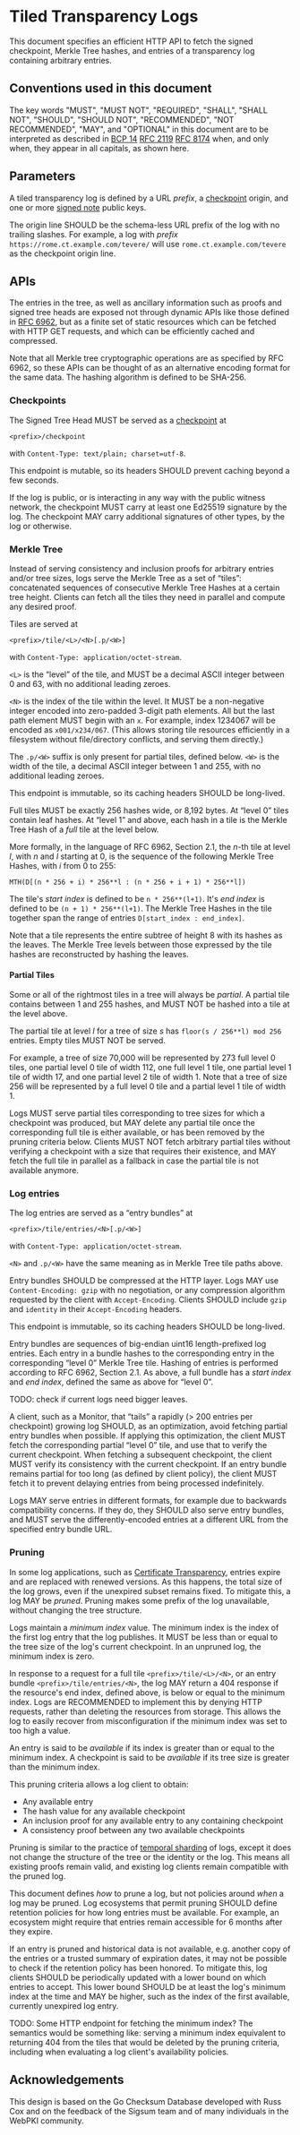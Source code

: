 # Tiled Transparency Logs

This document specifies an efficient HTTP API to fetch the signed checkpoint,
Merkle Tree hashes, and entries of a transparency log containing arbitrary
entries.

## Conventions used in this document

The key words "MUST", "MUST NOT", "REQUIRED", "SHALL", "SHALL NOT", "SHOULD",
"SHOULD NOT", "RECOMMENDED", "NOT RECOMMENDED", "MAY", and "OPTIONAL" in this
document are to be interpreted as described in [BCP 14][] [RFC 2119][] [RFC
8174][] when, and only when, they appear in all capitals, as shown here.

[RFC 8446]: https://www.rfc-editor.org/rfc/rfc8446.html
[BCP 14]: https://www.rfc-editor.org/info/bcp14
[RFC 2119]: https://www.rfc-editor.org/rfc/rfc2119.html
[RFC 8174]: https://www.rfc-editor.org/rfc/rfc8174.html

## Parameters

A tiled transparency log is defined by a URL *prefix*, a [checkpoint][] origin,
and one or more [signed note][] public keys.

The origin line SHOULD be the schema-less URL prefix of the log with no trailing
slashes. For example, a log with *prefix* `https://rome.ct.example.com/tevere/`
will use `rome.ct.example.com/tevere` as the checkpoint origin line.

## APIs

The entries in the tree, as well as ancillary information such as proofs and
signed tree heads are exposed not through dynamic APIs like those defined in
[RFC 6962][], but as a finite set of static resources which can be fetched with
HTTP GET requests, and which can be efficiently cached and compressed.

Note that all Merkle tree cryptographic operations are as specified by RFC 6962,
so these APIs can be thought of as an alternative encoding format for the same
data. The hashing algorithm is defined to be SHA-256.

### Checkpoints

The Signed Tree Head MUST be served as a [checkpoint][] at

	<prefix>/checkpoint

with `Content-Type: text/plain; charset=utf-8`.

This endpoint is mutable, so its headers SHOULD prevent caching beyond a few
seconds.

If the log is public, or is interacting in any way with the public witness
network, the checkpoint MUST carry at least one Ed25519 signature by the log.
The checkpoint MAY carry additional signatures of other types, by the log or
otherwise.

### Merkle Tree

Instead of serving consistency and inclusion proofs for arbitrary entries and/or
tree sizes, logs serve the Merkle Tree as a set of “tiles”: concatenated
sequences of consecutive Merkle Tree Hashes at a certain tree height. Clients
can fetch all the tiles they need in parallel and compute any desired proof.

Tiles are served at

	<prefix>/tile/<L>/<N>[.p/<W>]

with `Content-Type: application/octet-stream`.

`<L>` is the “level” of the tile, and MUST be a decimal ASCII integer between 0
and 63, with no additional leading zeroes.

`<N>` is the index of the tile within the level. It MUST be a non-negative
integer encoded into zero-padded 3-digit path elements. All but the last path
element MUST begin with an `x`. For example, index 1234067 will be encoded as
`x001/x234/067`. (This allows storing tile resources efficiently in a filesystem
without file/directory conflicts, and serving them directly.)

The `.p/<W>` suffix is only present for partial tiles, defined below. `<W>` is
the width of the tile, a decimal ASCII integer between 1 and 255, with no
additional leading zeroes.

This endpoint is immutable, so its caching headers SHOULD be long-lived.

Full tiles MUST be exactly 256 hashes wide, or 8,192 bytes.  At “level 0” tiles
contain leaf hashes. At “level 1” and above, each hash in a tile is the Merkle
Tree Hash of a *full* tile at the level below.

More formally, in the language of RFC 6962, Section 2.1, the *n*-th tile at
level *l*, with *n* and *l* starting at 0, is the sequence of the following
Merkle Tree Hashes, with *i* from 0 to 255:

    MTH(D[(n * 256 + i) * 256**l : (n * 256 + i + 1) * 256**l])

The tile's *start index* is defined to be `n * 256**(l+1)`. It's *end index* is
defined to be `(n + 1) * 256**(l+1)`. The Merkle Tree Hashes in the tile
together span the range of entries `D[start_index : end_index]`.

Note that a tile represents the entire subtree of height 8 with its hashes as
the leaves. The Merkle Tree levels between those expressed by the tile hashes
are reconstructed by hashing the leaves.

#### Partial Tiles

Some or all of the rightmost tiles in a tree will always be _partial_. A partial
tile contains between 1 and 255 hashes, and MUST NOT be hashed into a tile at
the level above.

The partial tile at level *l* for a tree of size *s* has `floor(s / 256**l) mod
256` entries. Empty tiles MUST NOT be served.

For example, a tree of size 70,000 will be represented by 273 full level 0
tiles, one partial level 0 tile of width 112, one full level 1 tile, one partial
level 1 tile of width 17, and one partial level 2 tile of width 1. Note that a
tree of size 256 will be represented by a full level 0 tile and a partial level
1 tile of width 1.

Logs MUST serve partial tiles corresponding to tree sizes for which a checkpoint
was produced, but MAY delete any partial tile once the corresponding full tile
is either available, or has been removed by the pruning criteria below. Clients
MUST NOT fetch arbitrary partial tiles without verifying a checkpoint with a
size that requires their existence, and MAY fetch the full tile in parallel as a
fallback in case the partial tile is not available anymore.

### Log entries

The log entries are served as a “entry bundles” at

	<prefix>/tile/entries/<N>[.p/<W>]

with `Content-Type: application/octet-stream`.

`<N>` and `.p/<W>` have the same meaning as in Merkle Tree tile paths above.

Entry bundles SHOULD be compressed at the HTTP layer. Logs MAY use
`Content-Encoding: gzip` with no negotiation, or any compression algorithm
requested by the client with `Accept-Encoding`. Clients SHOULD include `gzip`
and `identity` in their `Accept-Encoding` headers.

This endpoint is immutable, so its caching headers SHOULD be long-lived.

Entry bundles are sequences of big-endian uint16 length-prefixed log entries.
Each entry in a bundle hashes to the corresponding entry in the corresponding
“level 0” Merkle Tree tile. Hashing of entries is performed according to RFC
6962, Section 2.1.  As above, a full bundle has a *start index* and *end index*,
defined the same as above for “level 0”.

TODO: check if current logs need bigger leaves.

A client, such as a Monitor, that “tails” a rapidly (> 200 entries per
checkpoint) growing log SHOULD, as an optimization, avoid fetching partial entry
bundles when possible. If applying this optimization, the client MUST fetch the
corresponding partial “level 0” tile, and use that to verify the current
checkpoint. When fetching a subsequent checkpoint, the client MUST verify its
consistency with the current checkpoint. If an entry bundle remains partial for
too long (as defined by client policy), the client MUST fetch it to prevent
delaying entries from being processed indefinitely.

Logs MAY serve entries in different formats, for example due to backwards
compatibility concerns. If they do, they SHOULD also serve entry bundles, and
MUST serve the differently-encoded entries at a different URL from the specified
entry bundle URL.

### Pruning

In some log applications, such as [Certificate Transparency][], entries expire
and are replaced with renewed versions. As this happens, the total size of the
log grows, even if the unexpired subset remains fixed. To mitigate this, a log
MAY be *pruned*. Pruning makes some prefix of the log unavailable, without
changing the tree structure.

Logs maintain a *minimum index* value. The minimum index is the index of the
first log entry that the log publishes. It MUST be less than or equal to the
tree size of the log's current checkpoint. In an unpruned log, the minimum index
is zero.

In response to a request for a full tile `<prefix>/tile/<L>/<N>`, or an entry
bundle `<prefix>/tile/entries/<N>`, the log MAY return a 404 response if the
resource's end index, defined above, is below or equal to the minimum index.
Logs are RECOMMENDED to implement this by denying HTTP requests, rather than
deleting the resources from storage. This allows the log to easily recover from
misconfiguration if the minimum index was set to too high a value.

An entry is said to be *available* if its index is greater than or equal to the
minimum index. A checkpoint is said to be *available* if its tree size is
greater than the minimum index.

This pruning criteria allows a log client to obtain:

* Any available entry
* The hash value for any available checkpoint
* An inclusion proof for any available entry to any containing checkpoint
* A consistency proof between any two available checkpoints

Pruning is similar to the practice of [temporal sharding][] of logs, except it
does not change the structure of the tree or the identity or the log. This means
all existing proofs remain valid, and existing log clients remain compatible
with the pruned log.

This document defines *how* to prune a log, but not policies around *when* a log
may be pruned. Log ecosystems that permit pruning SHOULD define retention
policies for how long entries must be available. For example, an ecosystem might
require that entries remain accessible for 6 months after they expire.

If an entry is pruned and historical data is not available, e.g. another copy of
the entries or a trusted summary of expiration dates, it may not be possible to
check if the retention policy has been honored. To mitigate this, log clients
SHOULD be periodically updated with a lower bound on which entries to accept.
This lower bound SHOULD be at least the log's minimum index at the time and MAY
be higher, such as the index of the first available, currently unexpired log
entry.

TODO: Some HTTP endpoint for fetching the minimum index? The semantics would be
something like: serving a minimum index equivalent to returning 404 from the
tiles that would be deleted by the pruning criteria, including when evaluating a
log client's availability policies.

## Acknowledgements

This design is based on the Go Checksum Database developed with Russ Cox and on
the feedback of the Sigsum team and of many individuals in the WebPKI community.

[Certificate Transparency]: https://certificate.transparency.dev/
[RFC 6962]: https://www.rfc-editor.org/rfc/rfc6962.html
[RFC 5246]: https://www.rfc-editor.org/rfc/rfc5246.html
[checkpoint]: https://c2sp.org/tlog-checkpoint
[signed note]: https://c2sp.org/signed-note
[temporal sharding]: https://googlechrome.github.io/CertificateTransparency/log_policy.html#temporal-sharding
